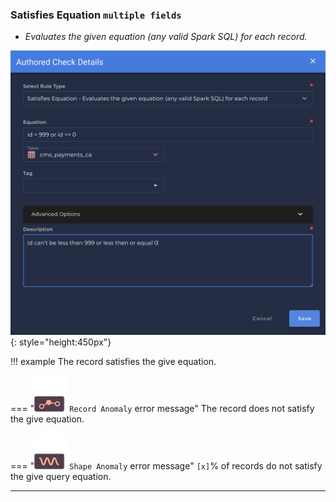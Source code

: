 ### Satisfies Equation <spam id='multiple-fields'>`multiple fields`</spam>
* *Evaluates the given equation (any valid Spark SQL) for each record.*

![Screenshot](../assets/checks/rule-types/satisfies-equation-check.png){: style="height:450px"}

!!! example
    The record satisfies the give equation.
    
=== "![Screenshot](../assets/checks/rule-types/icons/icon-record-anomaly-dark.svg)`Record Anomaly` error message"
    The record does not satisfy the give equation.

=== "![Screenshot](../assets/checks/rule-types/icons/icon-shape-anomaly-dark.svg)`Shape Anomaly` error message"
    `[x]`% of records do not satisfy the give query equation.

---